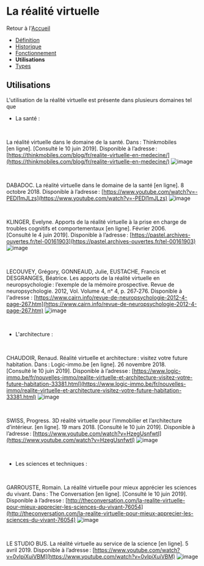 # La réalité virtuelle


Retour à l'[Accueil](Accueil.md)
- [Définition](Définition.md)
- [Historique](Historique.md)
- [Fonctionnement](Fonctionnement.md)
- **Utilisations**
- [Types](Types.md)

## Utilisations

L'utilisation de la réalité virtuelle est présente dans plusieurs domaines tel que

- La santé :
<br/>

La réalité virtuelle dans le domaine de la santé. Dans : Thinkmobiles [en ligne]. [Consulté le 10 juin 2019]. Disponible à l’adresse : [https://thinkmobiles.com/blog/fr/realite-virtuelle-en-medecine/](https://thinkmobiles.com/blog/fr/realite-virtuelle-en-medecine/)
![image](https://user-images.githubusercontent.com/50197262/59210522-12f30e80-8bae-11e9-950b-074f971dff18.png)

<br/>

DABADOC. La réalité virtuelle dans le domaine de la santé [en ligne]. 8 octobre 2018. Disponible à l’adresse : [https://www.youtube.com/watch?v=-PEDl1mJLzs](https://www.youtube.com/watch?v=-PEDl1mJLzs)
![image](https://user-images.githubusercontent.com/50197262/59211113-5dc15600-8baf-11e9-846b-039a1509c09c.png)

<br/>

KLINGER, Evelyne. Apports de la réalité virtuelle à la prise en charge de troubles cognitifs et comportementaux [en ligne]. Février 2006. [Consulté le 4 juin 2019]. Disponible à l’adresse : [https://pastel.archives-ouvertes.fr/tel-00161903](https://pastel.archives-ouvertes.fr/tel-00161903)
![image](https://user-images.githubusercontent.com/50197262/59211492-3e76f880-8bb0-11e9-810d-a167f8fdbbf8.png)

<br/>

LECOUVEY, Grégory, GONNEAUD, Julie, EUSTACHE, Francis et DESGRANGES, Béatrice. Les apports de la réalité virtuelle en neuropsychologie : l’exemple de la mémoire prospective. Revue de neuropsychologie. 2012, Vol. Volume 4, nᵒ 4, p. 267‑276. Disponible à l'adresse : [https://www.cairn.info/revue-de-neuropsychologie-2012-4-page-267.htm](https://www.cairn.info/revue-de-neuropsychologie-2012-4-page-267.htm)
![image](https://user-images.githubusercontent.com/50197262/59211682-b9401380-8bb0-11e9-8fe2-185bfe5e9423.png)

<br/>

- L'architecture : 
<br/>

CHAUDOIR, Renaud. Réalité virtuelle et architecture : visitez votre future habitation. Dans : Logic-immo.be [en ligne]. 26 novembre 2018. [Consulté le 10 juin 2019]. Disponible à l’adresse : [https://www.logic-immo.be/fr/nouvelles-immo/realite-virtuelle-et-architecture-visitez-votre-future-habitation-33381.html](https://www.logic-immo.be/fr/nouvelles-immo/realite-virtuelle-et-architecture-visitez-votre-future-habitation-33381.html)
![image](https://user-images.githubusercontent.com/50197262/59212013-a0842d80-8bb1-11e9-937c-f8e4fa45d6bd.png)

<br/>

SWISS, Progress. 3D réalité virtuelle pour l’immobilier et l’architecture d’intérieur. [en ligne]. 19 mars 2018. [Consulté le 10 juin 2019]. Disponible à l’adresse : [https://www.youtube.com/watch?v=HzegUsnfwtI](https://www.youtube.com/watch?v=HzegUsnfwtI)
![image](https://user-images.githubusercontent.com/50197262/59212557-1046e800-8bb3-11e9-9948-6e42955945c0.png)

<br/>

- Les sciences et techniques : 

<br/> 

GARROUSTE, Romain. La réalité virtuelle pour mieux apprécier les sciences du vivant. Dans : The Conversation [en ligne]. [Consulté le 10 juin 2019]. Disponible à l’adresse : [http://theconversation.com/la-realite-virtuelle-pour-mieux-apprecier-les-sciences-du-vivant-76054](http://theconversation.com/la-realite-virtuelle-pour-mieux-apprecier-les-sciences-du-vivant-76054)
![image](https://user-images.githubusercontent.com/50197262/59213991-6ec19580-8bb6-11e9-8a99-c4690972c5fa.png)
 
 <br/>
 
LE STUDIO BUS. La réalité virtuelle au service de la science [en ligne]. 5 avril 2019. Disponible à l’adresse : [https://www.youtube.com/watch?v=0vlpiXuiVBM](https://www.youtube.com/watch?v=0vlpiXuiVBM)
![image](https://user-images.githubusercontent.com/50197262/59214292-1fc83000-8bb7-11e9-9b02-0ad86c24e1a9.png)



